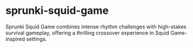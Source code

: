 # sprunki-squid-game
Sprunki Squid Game combines intense rhythm challenges with high-stakes survival gameplay, offering a thrilling crossover experience in Squid Game-inspired settings.
